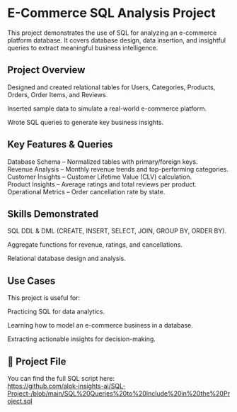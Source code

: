 # E-Commerce SQL Analysis Project

This project demonstrates the use of SQL for analyzing an e-commerce platform database. It covers database design, data insertion, and insightful queries to extract meaningful business intelligence.

## Project Overview

Designed and created relational tables for Users, Categories, Products, Orders, Order Items, and Reviews.

Inserted sample data to simulate a real-world e-commerce platform.

Wrote SQL queries to generate key business insights.

##  Key Features & Queries

Database Schema – Normalized tables with primary/foreign keys.<br>
Revenue Analysis – Monthly revenue trends and top-performing categories.<br>
Customer Insights – Customer Lifetime Value (CLV) calculation.<br>
Product Insights – Average ratings and total reviews per product.<br>
Operational Metrics – Order cancellation rate by state.

##  Skills Demonstrated

SQL DDL & DML (CREATE, INSERT, SELECT, JOIN, GROUP BY, ORDER BY).

Aggregate functions for revenue, ratings, and cancellations.

Relational database design and analysis.

## Use Cases

This project is useful for:

Practicing SQL for data analytics.

Learning how to model an e-commerce business in a database.

Extracting actionable insights for decision-making.

## 📂 Project File

You can find the full SQL script here:  
https://github.com/alok-insights-ai/SQL-Project-/blob/main/SQL%20Queries%20to%20Include%20in%20the%20Project.sql


